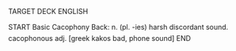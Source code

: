 TARGET DECK
ENGLISH

START
Basic
Cacophony
Back: n. (pl. -ies) harsh discordant sound.  cacophonous adj. [greek kakos bad, phone sound]
END

